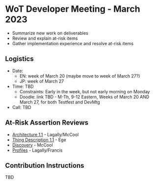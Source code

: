 # WoT Developer Meeting - March 2023
* Summarize new work on deliverables
* Review and explain at-risk items
* Gather implementation experience and resolve at-risk items

## Logistics 
* Date: 
   - EN: week of March 20 (maybe move to week of March 27?)
   - JP: week of March 27
* Time: TBD
   - Constraints: Early in the week, but not early morning on Monday
   - Doodle: link TBD - M-Th, 9-12 Eastern, Weeks of March 20 AND March 27, for both Testfest and DevMtg
* Call: TBD

## At-Risk Assertion Reviews
* [Architecture 1.1](link) - Lagally/McCool
* [Thing Description 1.1](link) - Ege
* [Discovery](link) - McCool
* [Profiles](link) - Lagally/Francis

## Contribution Instructions 
TBD
